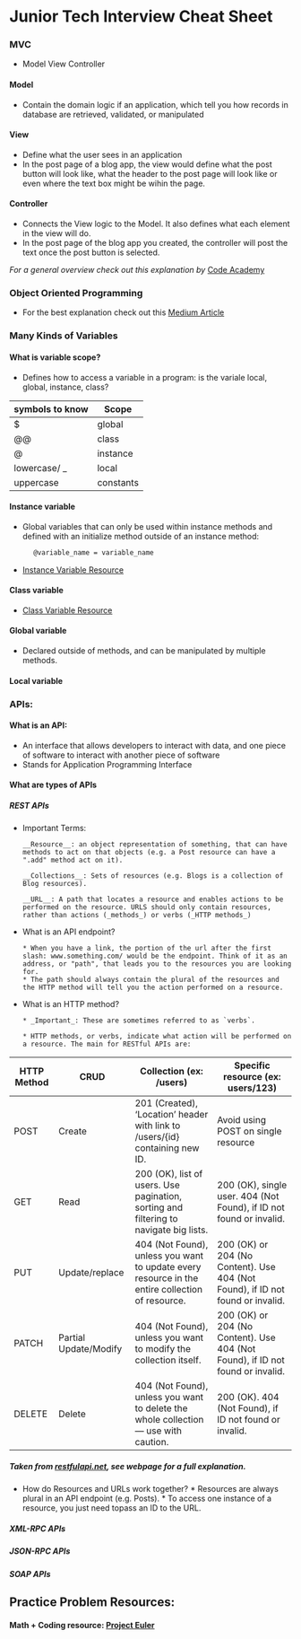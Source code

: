 # Junior Tech Interview Cheat Sheet

### MVC
* Model View Controller
#### Model
* Contain the domain logic if an application, which tell you how records in database are retrieved, validated, or manipulated

#### View
* Define what the user sees in an application
* In the post page of a blog app, the view would define what the post button will look like, what the header to the post page will look like or even where the text box might be wihin the page.

#### Controller
* Connects the View logic to the Model. It also defines what each element in the view will do.
* In the post page of the blog app you created, the controller will post the text once the post button is selected.

 _For a general overview check out this explanation by_ [Code Academy](https://www.codecademy.com/articles/mvc)

### Object Oriented Programming
* For the best explanation check out this [Medium Article](https://medium.freecodecamp.org/object-oriented-programming-concepts-21bb035f7260)

### Many Kinds of Variables
#### What is variable scope?
* Defines how to access a variable in a program: is the variale local, global, instance, class?


| symbols to know |	   Scope    |
|-----------------|-------------|
|        $        | global      |
|       @@        | class       |
|        @        | instance    |
| lowercase/ _    | local       |
| uppercase       | constants   |


#### Instance variable
* Global variables that can only be used within instance methods and defined with an initialize method outside of an instance method:
``` def initialize(@variable_name)
      @variable_name = variable_name
```
* [Instance Variable Resource](http://ruby-for-beginners.rubymonstas.org/writing_classes/instance_variables.html)

#### Class variable
* [Class Variable Resource](https://learn.co/lessons/ruby-class-variables-and-class-methods-readme)

#### Global variable
* Declared outside of methods, and can be manipulated by multiple methods.

#### Local variable

### APIs:
#### What is an API:
* An interface that allows developers to interact with data, and one piece of software to interact with another piece of software
* Stands for Application Programming Interface

#### What are types of APIs

##### REST APIs
* Important Terms:

      __Resource__: an object representation of something, that can have methods to act on that objects (e.g. a Post resource can have a ".add" method act on it).

      __Collections__: Sets of resources (e.g. Blogs is a collection of Blog resources).

      __URL__: A path that locates a resource and enables actions to be performed on the resource. URLS should only contain resources, rather than actions (_methods_) or verbs (_HTTP methods_)

* What is an API endpoint?

      * When you have a link, the portion of the url after the first slash: www.something.com/ would be the endpoint. Think of it as an address, or "path", that leads you to the resources you are looking for.
      * The path should always contain the plural of the resources and the HTTP method will tell you the action performed on a resource.

* What is an HTTP method?

      * _Important_: These are sometimes referred to as `verbs`.

      * HTTP methods, or verbs, indicate what action will be performed on a resource. The main for RESTful APIs are:

HTTP Method | CRUD | Collection (ex: /users) | Specific resource (ex: users/123)
--- | --- | --- | ---
POST | Create | 201 (Created), ‘Location’ header with link to /users/{id} containing new ID.| Avoid using POST on single resource
GET | Read | 200 (OK), list of users. Use pagination, sorting and filtering to navigate big lists. | 200 (OK), single user. 404 (Not Found), if ID not found or invalid.
PUT | Update/replace | 404 (Not Found), unless you want to update every resource in the entire collection of resource. | 200 (OK) or 204 (No Content). Use 404 (Not Found), if ID not found or invalid.
PATCH | Partial Update/Modify | 404 (Not Found), unless you want to modify the collection itself. | 200 (OK) or 204 (No Content). Use 404 (Not Found), if ID not found or invalid.
DELETE | Delete | 404 (Not Found), unless you want to delete the whole collection — use with caution. | 200 (OK). 404 (Not Found), if ID not found or invalid.
##### Taken from [restfulapi.net](https://restfulapi.net/http-methods/), see webpage for a full explanation.



* How do Resources and URLs work together?
      * Resources are always plural in an API endpoint (e.g. Posts).
      * To access one instance of a resource, you just need topass an ID to the URL.

##### XML-RPC APIs
##### JSON-RPC APIs
##### SOAP APIs



## Practice Problem Resources:
#### Math + Coding resource: [Project Euler](https://projecteuler.net/archives)
